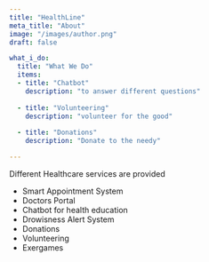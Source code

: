 ```yaml
---
title: "HealthLine"
meta_title: "About"
image: "/images/author.png"
draft: false

what_i_do:
  title: "What We Do"
  items:
  - title: "Chatbot"
    description: "to answer different questions"
  
  - title: "Volunteering"
    description: "volunteer for the good"
  
  - title: "Donations"
    description: "Donate to the needy"

---
```


Different Healthcare services are provided
- Smart Appointment System
- Doctors Portal
- Chatbot for health education
- Drowisness Alert System
- Donations
- Volunteering
- Exergames

